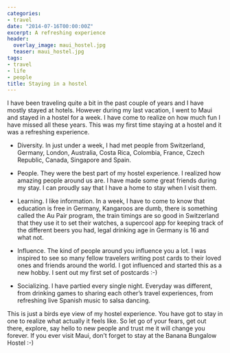 ```yaml
---
categories:
- travel
date: "2014-07-16T00:00:00Z"
excerpt: A refreshing experience
header:
  overlay_image: maui_hostel.jpg
  teaser: maui_hostel.jpg
tags:
- travel
- life
- people
title: Staying in a hostel
---
```


I have been traveling quite a bit in the past couple of years and I have mostly stayed at hotels. However during my last vacation, I went to Maui and stayed in a hostel for a week. I have come to realize on how much fun I have missed all these years. This was my first time staying at a hostel and it was a refreshing experience.

* Diversity. In just under a week, I had met people from Switzerland, Germany, London, Australia, Costa Rica, Colombia, France, Czech Republic, Canada, Singapore and Spain.

* People. They were the best part of my hostel experience. I realized how amazing people around us are. I have made some great friends during my stay. I can proudly say that I have a home to stay when I visit them.

* Learning. I like information. In a week, I have to come to know that education is free in Germany, Kangaroos are dumb, there is something called the Au Pair program, the train timings are so good in Switzerland that they use it to set their watches, a supercool app for keeping track of the different beers you had, legal drinking age in Germany is 16 and what not.

* Influence. The kind of people around you influence you a lot. I was inspired to see so many fellow travelers writing post cards to their loved ones and friends around the world. I got influenced and started this as a new hobby. I sent out my first set of postcards :-)

* Socializing. I have partied every single night. Everyday was different, from drinking games to sharing each other’s travel experiences, from refreshing live Spanish music to salsa dancing.

This is just a birds eye view of my hostel experience. You have got to stay in one to realize what actually it feels like. So let go of your fears, get out there, explore, say hello to new people and trust me it will change you forever.
If you ever visit Maui, don’t forget to stay at the Banana Bungalow Hostel :-)
